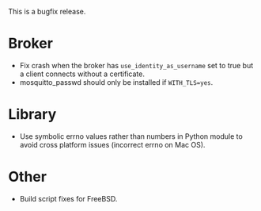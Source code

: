 <!--
.. title: Version 1.0.5 released
.. slug: version-1-0-5-released
.. date: 2012-11-03 12:29:16
.. tags: Releases
.. category:
.. link:
.. description:
.. type: text
-->

This is a bugfix release.

# Broker

 * Fix crash when the broker has `use_identity_as_username` set to true but a
   client connects without a certificate.
 * mosquitto_passwd should only be installed if `WITH_TLS=yes`.

# Library

 * Use symbolic errno values rather than numbers in Python module to avoid
   cross platform issues (incorrect errno on Mac OS).

# Other

 * Build script fixes for FreeBSD.

